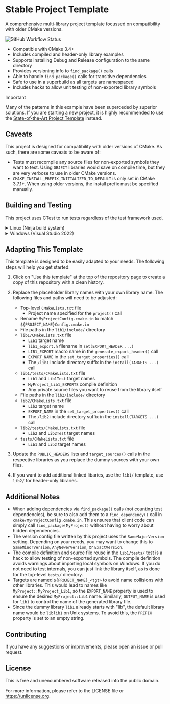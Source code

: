 # Stable Project Template

A comprehensive multi-library project template focussed on compatibility with older CMake versions.

![GitHub Workflow Status](https://img.shields.io/github/actions/workflow/status/CMake-Blueprints/stable-project-template/build-and-test.yml)

- Compatible with CMake 3.4+
- Includes compiled and header-only library examples
- Supports installing Debug and Release configuration to the same directory
- Provides versioning info to `find_package()` calls
- Able to handle `find_package()` calls for transitive dependencies
- Safe to use in a superbuild as all targets are namespaced
- Includes hacks to allow unit testing of non-exported library symbols

> [!IMPORTANT]
> Many of the patterns in this example have been superceded by superior solutions. If you are starting a new project, it is highly recommended to use the [State-of-the-Art Project Template](https://github.com/CMake-Blueprints/state-of-the-art-project-template) instead.

## Caveats

This project is designed for compatibility with older versions of CMake. As such, there are some caveats to be aware of:

- Tests must recompile any source files for non-exported symbols they want to test. Using `OBJECT` libraries would save on compile time, but they are very verbose to use in older CMake versions.
- `CMAKE_INSTALL_PREFIX_INITIALIZED_TO_DEFAULT` is only set in CMake 3.7.1+. When using older versions, the install prefix must be specified manually.

## Building and Testing

This project uses CTest to run tests regardless of the test framework used.

<details>
<summary>Linux (Ninja build system)</summary>

The following commands will build the project with the default compiler in both Debug and Release configurations, run the tests in Debug configuration, and install the library to the `install` directory.

```bash
# Optional: Install ninja-build (Debian/Ubuntu shown)
sudo apt install ninja-build

# Configure and build (Release)
cmake -S . -B build/ -G Ninja -DCMAKE_BUILD_TYPE=Release
cmake --build build/ --target install
rm -rf build/

# Configure amnd build (Debug)
cmake -S . -B build/ -G Ninja -DCMAKE_BUILD_TYPE=Debug
cmake --build build/ --target install

# Test
cd build/
ctest --output-on-failure
cd ..
```

The `install` directory will contain CMake configuration files for both Debug and Release configurations and can be used by other CMake projects. Add a `find_package(MyProject)` statement to the consuming project and make sure that the install path is added to the `CMAKE_PREFIX_PATH` variable.

</details>

<details>
<summary>Windows (Visual Studio 2022)</summary>

The following commands will build the project with MSVC v143 in both Debug and Release configurations, run the tests in Debug configuration, and install the library to the `install` directory.

```powershell
# Configure
cmake -S . -B .\build\ -G "Visual Studio 17 2022" -A x64

# Build
cmake --build .\build\ --target install --config Debug
cmake --build .\build\ --target install --config Release

# Test
cd .\build\
ctest --output-on-failure -C Debug
cd ..
```

The `install` directory will contain CMake configuration files for both Debug and Release configurations and can be used by other CMake projects. Add a `find_package(MyProject)` statement to the consuming project and make sure that the install path is added to the `CMAKE_PREFIX_PATH` variable.

</details>

## Adapting This Template

This template is designed to be easily adapted to your needs. The following steps will help you get started:

1. Click on "Use this template" at the top of the repository page to create a copy of this repository with a clean history.
2. Replace the placeholder library names with your own library name. The following files and paths will need to be adjusted:

    - Top-level `CMakeLists.txt` file
       - Project name specified for the `project()` call
    - Rename `MyProjectConfig.cmake.in` to match `${PROJECT_NAME}Config.cmake.in`
    - File paths in the `lib1/include/` directory
    - `lib1/CMakeLists.txt` file
       - `Lib1` target name
       - `lib1_export.h` filename in `set(EXPORT_HEADER ...)`
       - `LIB1_EXPORT` macro name in the `generate_export_header()` call
       - `EXPORT_NAME` in the `set_target_properties()` call
       - The `/lib1` include directory suffix in the `install(TARGETS ...)` call
    - `lib1/tests/CMakeLists.txt` file
       - `Lib1` and `Lib1Test` target names
       - `MyProject_Lib1_EXPORTS` compile definition
       - Any private source files you want to reuse from the library itself
    - File paths in the `lib2/include/` directory
    - `lib2/CMakeLists.txt` file
       - `Lib2` target name
       - `EXPORT_NAME` in the `set_target_properties()` call
       - The `/lib2` include directory suffix in the `install(TARGETS ...)` call
    - `lib2/tests/CMakeLists.txt` file
       - `Lib2` and `Lib2Test` target names
    - `tests/CMakeLists.txt` file
       - `Lib1` and `Lib2` target names

3. Update the `PUBLIC_HEADERS` lists and `target_sources()` calls in the respective libraries as you replace the dummy sources with your own files.
4. If you want to add additional linked libaries, use the `lib1/` template, use `lib2/` for header-only libraries.

## Additional Notes

- When adding dependencies via `find_package()` calls (not counting test dependencies), be sure to also add them to a `find_dependency()` call in `cmake/MyProjectConfig.cmake.in`. This ensures that client code can simply call `find_package(MyProject)` without having to worry about hidden dependencies.
- The version config file written by this project uses the `SameMajorVersion` setting. Depending on your needs, you may want to change this to `SameMinorVersion`, `AnyNewerVersion`, or `ExactVersion`.
- The compile definition and source file reuse in the `lib1/tests/` test is a hack to allow testing of non-exported symbols. The compile definition avoids warnings about importing local symbols on Windows. If you do not need to test internals, you can just link the library itself, as is done for the top-level `tests/` directory.
- Targets are named `${PROJECT_NAME}_<tgt>` to avoid name collisions with other libraries. This would lead to names like `MyProject::MyProject_Lib1`, so the `EXPORT_NAME` property is used to ensure the desired `MyProject::Lib1` name. Similarly, `OUTPUT_NAME` is used for `lib1` to control the name of the generated library file.
- Since the dummy library `lib1` already starts with "lib", the default library name would be `liblib1` on Unix systems. To avoid this, the `PREFIX` property is set to an empty string.

## Contributing

If you have any suggestions or improvements, please open an issue or pull request.

## License

This is free and unencumbered software released into the public domain.

For more information, please refer to the LICENSE file or <https://unlicense.org>.
